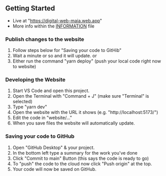 ## Getting Started
- Live at "https://digital-web-maia.web.app"
- More info within the [INFORMATION](./INFORMATION.md) file

### Publish changes to the website
1. Follow steps below for "Saving your code to GitHib"
2. Wait a minute or so and it will update.
or
1. Either run the command "yarn deploy" (push your local code right now to website)

### Developing the Website
1. Start VS Code and open this project.
2. Open the Terminal with "Command + J" (make sure "Terminal" is selected)
3. Type "yarn dev"
4. Open the website with the URL it shows (e.g. "http://localhost:5173/")
5. Edit the code in "website/..."
6. When you save files the website will automatically update.

### Saving your code to GitHub
1. Open "GitHub Desktop" & your project.
2. In the bottom left type a summary for the work you've done
3. Click "Commit to main" Button (this says the code is ready to go)
4. To "push" the code to the cloud now click "Push origin" at the top.
5. Your code will now be saved on GitHub.